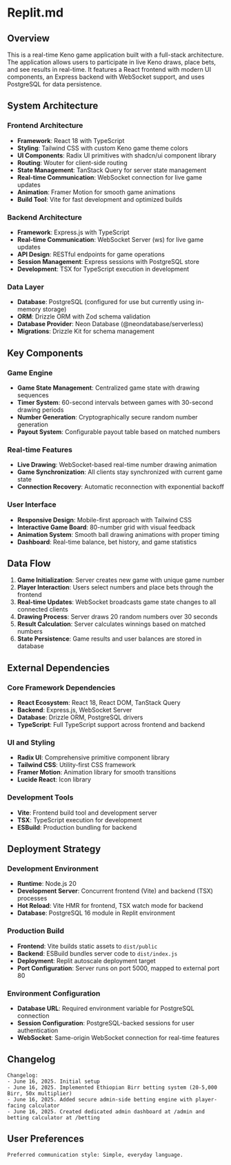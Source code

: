 # Replit.md

## Overview

This is a real-time Keno game application built with a full-stack architecture. The application allows users to participate in live Keno draws, place bets, and see results in real-time. It features a React frontend with modern UI components, an Express backend with WebSocket support, and uses PostgreSQL for data persistence.

## System Architecture

### Frontend Architecture
- **Framework**: React 18 with TypeScript
- **Styling**: Tailwind CSS with custom Keno game theme colors
- **UI Components**: Radix UI primitives with shadcn/ui component library
- **Routing**: Wouter for client-side routing
- **State Management**: TanStack Query for server state management
- **Real-time Communication**: WebSocket connection for live game updates
- **Animation**: Framer Motion for smooth game animations
- **Build Tool**: Vite for fast development and optimized builds

### Backend Architecture
- **Framework**: Express.js with TypeScript
- **Real-time Communication**: WebSocket Server (ws) for live game updates
- **API Design**: RESTful endpoints for game operations
- **Session Management**: Express sessions with PostgreSQL store
- **Development**: TSX for TypeScript execution in development

### Data Layer
- **Database**: PostgreSQL (configured for use but currently using in-memory storage)
- **ORM**: Drizzle ORM with Zod schema validation
- **Database Provider**: Neon Database (@neondatabase/serverless)
- **Migrations**: Drizzle Kit for schema management

## Key Components

### Game Engine
- **Game State Management**: Centralized game state with drawing sequences
- **Timer System**: 60-second intervals between games with 30-second drawing periods
- **Number Generation**: Cryptographically secure random number generation
- **Payout System**: Configurable payout table based on matched numbers

### Real-time Features
- **Live Drawing**: WebSocket-based real-time number drawing animation
- **Game Synchronization**: All clients stay synchronized with current game state
- **Connection Recovery**: Automatic reconnection with exponential backoff

### User Interface
- **Responsive Design**: Mobile-first approach with Tailwind CSS
- **Interactive Game Board**: 80-number grid with visual feedback
- **Animation System**: Smooth ball drawing animations with proper timing
- **Dashboard**: Real-time balance, bet history, and game statistics

## Data Flow

1. **Game Initialization**: Server creates new game with unique game number
2. **Player Interaction**: Users select numbers and place bets through the frontend
3. **Real-time Updates**: WebSocket broadcasts game state changes to all connected clients
4. **Drawing Process**: Server draws 20 random numbers over 30 seconds
5. **Result Calculation**: Server calculates winnings based on matched numbers
6. **State Persistence**: Game results and user balances are stored in database

## External Dependencies

### Core Framework Dependencies
- **React Ecosystem**: React 18, React DOM, TanStack Query
- **Backend**: Express.js, WebSocket Server
- **Database**: Drizzle ORM, PostgreSQL drivers
- **TypeScript**: Full TypeScript support across frontend and backend

### UI and Styling
- **Radix UI**: Comprehensive primitive component library
- **Tailwind CSS**: Utility-first CSS framework
- **Framer Motion**: Animation library for smooth transitions
- **Lucide React**: Icon library

### Development Tools
- **Vite**: Frontend build tool and development server
- **TSX**: TypeScript execution for development
- **ESBuild**: Production bundling for backend

## Deployment Strategy

### Development Environment
- **Runtime**: Node.js 20
- **Development Server**: Concurrent frontend (Vite) and backend (TSX) processes
- **Hot Reload**: Vite HMR for frontend, TSX watch mode for backend
- **Database**: PostgreSQL 16 module in Replit environment

### Production Build
- **Frontend**: Vite builds static assets to `dist/public`
- **Backend**: ESBuild bundles server code to `dist/index.js`
- **Deployment**: Replit autoscale deployment target
- **Port Configuration**: Server runs on port 5000, mapped to external port 80

### Environment Configuration
- **Database URL**: Required environment variable for PostgreSQL connection
- **Session Configuration**: PostgreSQL-backed sessions for user authentication
- **WebSocket**: Same-origin WebSocket connection for real-time features

## Changelog
```
Changelog:
- June 16, 2025. Initial setup
- June 16, 2025. Implemented Ethiopian Birr betting system (20-5,000 Birr, 50x multiplier)
- June 16, 2025. Added secure admin-side betting engine with player-facing calculator
- June 16, 2025. Created dedicated admin dashboard at /admin and betting calculator at /betting
```

## User Preferences
```
Preferred communication style: Simple, everyday language.
```